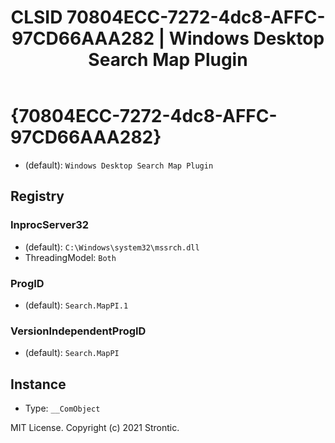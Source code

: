 ﻿---
title: "CLSID 70804ECC-7272-4dc8-AFFC-97CD66AAA282 | Windows Desktop Search Map Plugin"
excerpt: What is COM-Object CLSID 70804ECC-7272-4dc8-AFFC-97CD66AAA282?
---

# {70804ECC-7272-4dc8-AFFC-97CD66AAA282}

* (default): `Windows Desktop Search Map Plugin`

## Registry


### InprocServer32

* (default): `C:\Windows\system32\mssrch.dll`
* ThreadingModel: `Both`

### ProgID

* (default): `Search.MapPI.1`

### VersionIndependentProgID

* (default): `Search.MapPI`

## Instance

* Type: `__ComObject`

MIT License. Copyright (c) 2021 Strontic.


